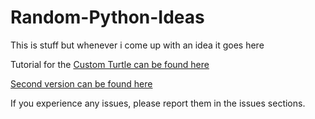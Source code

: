 # Random-Python-Ideas

This is stuff but whenever i come up with an idea it goes here

Tutorial for the [Custom Turtle can be found here](https://bit.ly/CustomTurtleIntro)

[Second version can be found here](https://github.com/JacksonChen666/Random-Python-Ideas-2)

If you experience any issues, please report them in the issues sections.
